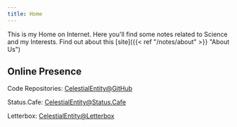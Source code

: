 ```yaml
---
title: Home
---
```

This is my Home on Internet. Here you'll find some notes related to Science and my Interests. Find out about this [site]({{< ref "/notes/about" >}} "About Us")
## Online Presence
<p>Code Repositories: <a href="https://github.com/stardoom4">CelestialEntity@GitHub</a></p>
<p>Status.Cafe: <a href="https://status.cafe/users/celestialentity">CelestialEntity@Status.Cafe</a></p>
<p>Letterbox: <a href="https://letterboxd.com/celestialentity/">CelestialEntity@Letterbox</a></p>

